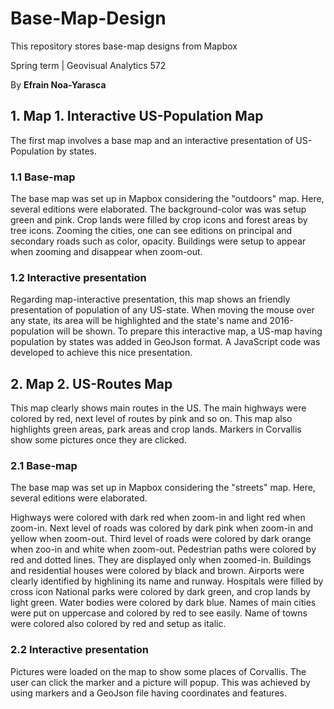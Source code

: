 # Base-Map-Design
This repository stores base-map designs from Mapbox

Spring term | Geovisual Analytics 572

By **Efrain Noa-Yarasca**

## 1. Map 1. Interactive US-Population Map
The first map involves a base map and an interactive presentation of US-Population by states.
### 1.1 Base-map
The base map was set up in Mapbox considering the "outdoors" map. Here, several editions were elaborated. The background-color was was setup green and pink.  Crop lands were filled by crop icons and forest areas by tree icons. Zooming the cities, one can see editions on principal and secondary roads such as color, opacity.
Buildings were setup to appear when zooming and disappear when zoom-out.
### 1.2 Interactive presentation
Regarding map-interactive presentation, this map shows an friendly presentation of population of any US-state. When moving the mouse over any state, its area will be highlighted and the state's name and 2016-population will be shown.
To prepare this interactive map, a US-map having population by states was added in GeoJson format.
A JavaScript code was developed to achieve this nice presentation.  


## 2. Map 2. US-Routes Map

This map clearly shows main routes in the US. The main highways were colored by red, next level of routes by pink and so on. This map also highlights green areas, park areas and crop lands. Markers in Corvallis show some pictures once they are clicked.

### 2.1 Base-map
The base map was set up in Mapbox considering the "streets" map. Here, several editions were elaborated.

Highways were colored with dark red when zoom-in and light red when zoom-in. Next level of roads was colored by dark pink when zoom-in and yellow when zoom-out. Third level of roads were colored by dark orange when zoo-in and white when zoom-out. Pedestrian paths were colored by red and dotted lines. They are displayed only when zoomed-in. Buildings and residential houses were colored by black and brown.
Airports were clearly identified by highlining its name and runway.
Hospitals were filled by cross icon
National parks were colored by dark green, and crop lands by light green.
Water bodies were colored by dark blue.
Names of main cities were put on uppercase and colored by red to see easily. Name of towns were colored also colored by red and setup as italic.

### 2.2 Interactive presentation
Pictures were loaded on the map to show some places of Corvallis. The user can click the marker and a picture will popup. This was achieved by using markers and a GeoJson file having coordinates and features.
